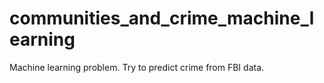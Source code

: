 # communities_and_crime_machine_learning
Machine learning problem. Try to predict crime from FBI data. 

